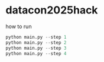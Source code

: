 # datacon2025hack

how to run

```python
python main.py --step 1
python main.py --step 2
python main.py --step 3
python main.py --step 4
```